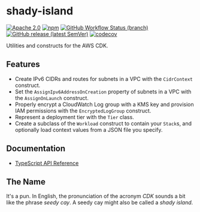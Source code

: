# shady-island

[![Apache 2.0](https://img.shields.io/github/license/libreworks/shady-island)](https://github.com/libreworks/shady-island/blob/main/LICENSE)
[![npm](https://img.shields.io/npm/v/shady-island)](https://www.npmjs.com/package/shady-island)
[![GitHub Workflow Status (branch)](https://img.shields.io/github/workflow/status/libreworks/shady-island/release/main?label=release)](https://github.com/libreworks/shady-island/actions/workflows/release.yml)
[![GitHub release (latest SemVer)](https://img.shields.io/github/v/release/libreworks/shady-island?sort=semver)](https://github.com/libreworks/shady-island/releases)
[![codecov](https://codecov.io/gh/libreworks/shady-island/branch/main/graph/badge.svg?token=OHTRGNTSPO)](https://codecov.io/gh/libreworks/shady-island)

Utilities and constructs for the AWS CDK.

## Features

* Create IPv6 CIDRs and routes for subnets in a VPC with the `CidrContext` construct.
* Set the `AssignIpv6AddressOnCreation` property of subnets in a VPC with the `AssignOnLaunch` construct.
* Properly encrypt a CloudWatch Log group with a KMS key and provision IAM permissions with the `EncryptedLogGroup` construct.
* Represent a deployment tier with the `Tier` class.
* Create a subclass of the `Workload` construct to contain your `Stack`s, and optionally load context values from a JSON file you specify.

## Documentation

* [TypeScript API Reference](https://libreworks.github.io/shady-island/api/API.html)

## The Name

It's a pun. In English, the pronunciation of the acronym *CDK* sounds a bit like the phrase *seedy cay*. A seedy cay might also be called a *shady island*.
